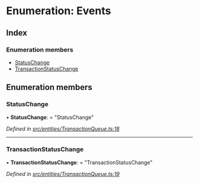 # Enumeration: Events

## Index

### Enumeration members

* [StatusChange](_entities_transactionqueue_.events.md#statuschange)
* [TransactionStatusChange](_entities_transactionqueue_.events.md#transactionstatuschange)

## Enumeration members

###  StatusChange

• **StatusChange**: = "StatusChange"

*Defined in [src/entities/TransactionQueue.ts:18](https://github.com/PolymathNetwork/polymath-sdk/blob/e8bbc1e/src/entities/TransactionQueue.ts#L18)*

___

###  TransactionStatusChange

• **TransactionStatusChange**: = "TransactionStatusChange"

*Defined in [src/entities/TransactionQueue.ts:19](https://github.com/PolymathNetwork/polymath-sdk/blob/e8bbc1e/src/entities/TransactionQueue.ts#L19)*
